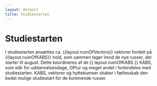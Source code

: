 ```yaml
---
layout: default
title: Studiestarten
---
```

<h1>Studiestarten</h1>

<div id="poster-image" style="background-image: url('/static/img/studiestarten.jpg');">
</div>

<p>
    I studiestarten ansættes ca. {{layout.numOfVectors}} vektorer fordelt på {{layout.numOfKABS}} hold, som sammen tager imod de nye russer, der starter til august.
    Dette koordineres af de {{ layout.numOfKABS }} KABS, som står for uddannelsesdage, OPtur og meget andet i forbindelse med studiestarten.
    KABS, vektorer og hyttebumser skaber i fællesskab den bedst mulige studiestart for de kommende russer.
</p>


